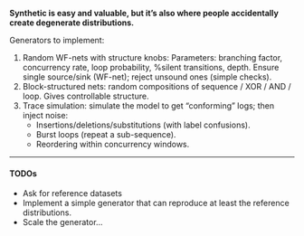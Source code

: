 
**Synthetic is easy and valuable, but it’s also where people accidentally create degenerate distributions.**

Generators to implement:
1. Random WF-nets with structure knobs:
   Parameters: branching factor, concurrency rate, loop probability, %silent transitions, depth. Ensure single source/sink (WF-net); reject unsound ones (simple checks).
2. Block-structured nets:
   random compositions of sequence / XOR / AND / loop. Gives controllable structure.
3. Trace simulation: simulate the model to get “conforming” logs; then inject noise:
   - Insertions/deletions/substitutions (with label confusions).
   - Burst loops (repeat a sub-sequence).
   - Reordering within concurrency windows.

---
#### TODOs

- Ask for reference datasets
- Implement a simple generator that can reproduce at least the reference distributions.
- Scale the generator...